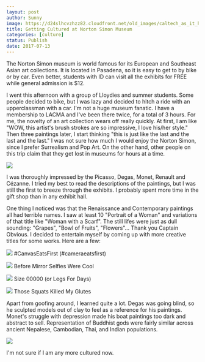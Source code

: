 ```yaml
---
layout: post
author: Sunny
image: https://d24slhcvzhzz82.cloudfront.net/old_images/caltech_as_it_happens/6a0105349b8251970b01bb09abb148970d.jpg
title: Getting Cultured at Norton Simon Museum
categories: [culture]
status: Publish
date: 2017-07-13
---
```





The Norton Simon museum is world famous for its European and Southeast Asian art collections. It is located in Pasadena, so it is easy to get to by bike or by car. Even better, students with ID can visit all the exhibits for FREE while general admission is $12.


I went this afternoon with a group of Lloydies and summer students. Some people decided to bike, but I was lazy and decided to hitch a ride with an upperclassman with a car. I'm not a huge museum fanatic. I have a membership to LACMA and I've been there twice, for a total of 3 hours. For me, the novelty of an art collection wears off really quickly. At first, I am like "WOW, this artist's brush strokes are so impressive, I love his/her style." Then three paintings later, I start thinking "this is just like the last and the last and the last." I was not sure how much I would enjoy the Norton Simon, since I prefer Surrealism and Pop Art. On the other hand, other people on this trip claim that they get lost in museums for hours at a time.




![](https://d24slhcvzhzz82.cloudfront.net/old_images/caltech_as_it_happens/6a0105349b8251970b01b8d292c32b970c.jpg)

I was thoroughly impressed by the Picasso, Degas, Monet, Renault and Cézanne. I tried my best to read the descriptions of the paintings, but I was still the first to breeze through the exhibits. I probably spent more time in the gift shop than in any exhibit hall.


One thing I noticed was that the Renaissance and Contemporary paintings all had terrible names. I saw at least 10 "Portrait of a Woman" and variations of that title like "Woman with a Scarf". The still lifes were just as dull sounding: "Grapes", "Bowl of Fruits", "Flowers"... Thank you Captain Obvious. I decided to entertain myself by coming up with more creative titles for some works. Here are a few:



![](https://d24slhcvzhzz82.cloudfront.net/old_images/caltech_as_it_happens/6a0105349b8251970b01bb09abb10e970d.jpg)
#CanvasEatsFirst (#cameraeatsfirst)



![](https://d24slhcvzhzz82.cloudfront.net/old_images/caltech_as_it_happens/6a0105349b8251970b01bb09abb118970d.jpg)
Before Mirror Selfies Were Cool



![](https://d24slhcvzhzz82.cloudfront.net/old_images/caltech_as_it_happens/6a0105349b8251970b01b7c9088214970b.jpg)
Size 00000 (or Legs For Days)




![](https://d24slhcvzhzz82.cloudfront.net/old_images/caltech_as_it_happens/6a0105349b8251970b01bb09abb120970d.jpg)
Those Squats Killed My Glutes

Apart from goofing around, I learned quite a lot. Degas was going blind, so he sculpted models out of clay to feel as a reference for his paintings. Monet's struggle with depression made his boat paintings too dark and abstract to sell. Representation of Buddhist gods were fairly similar across ancient Nepalese, Cambodian, Thai, and Indian populations.




![](https://d24slhcvzhzz82.cloudfront.net/old_images/caltech_as_it_happens/6a0105349b8251970b01b8d292c344970c.jpg)

I'm not sure if I am any more cultured now.

